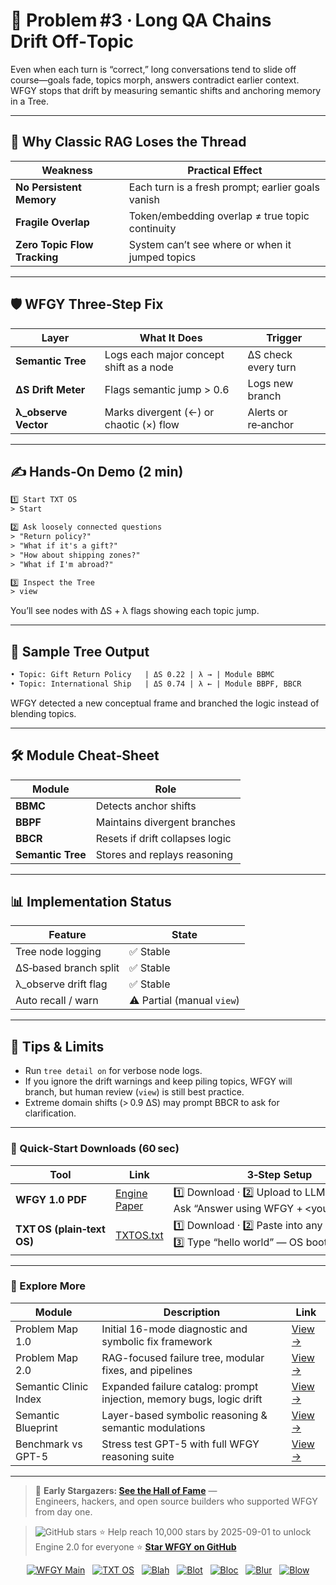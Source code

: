 # 📒 Problem #3 · Long QA Chains Drift Off‑Topic

Even when each turn is “correct,” long conversations tend to slide off course—goals fade, topics morph, answers contradict earlier context. WFGY stops that drift by measuring semantic shifts and anchoring memory in a Tree.

---

## 🤔 Why Classic RAG Loses the Thread

| Weakness | Practical Effect |
|----------|------------------|
| **No Persistent Memory** | Each turn is a fresh prompt; earlier goals vanish |
| **Fragile Overlap** | Token/embedding overlap ≠ true topic continuity |
| **Zero Topic Flow Tracking** | System can’t see where or when it jumped topics |

---

## 🛡️ WFGY Three‑Step Fix

| Layer | What It Does | Trigger |
|-------|--------------|---------|
| **Semantic Tree** | Logs each major concept shift as a node | ΔS check every turn |
| **ΔS Drift Meter** | Flags semantic jump > 0.6 | Logs new branch |
| **λ_observe Vector** | Marks divergent (←) or chaotic (×) flow | Alerts or re‑anchor |

---

## ✍️ Hands‑On Demo (2 min)

```txt
1️⃣ Start TXT OS
> Start

2️⃣ Ask loosely connected questions
> "Return policy?"  
> "What if it's a gift?"  
> "How about shipping zones?"  
> "What if I'm abroad?"

3️⃣ Inspect the Tree
> view
````

You’ll see nodes with ΔS + λ flags showing each topic jump.

---

## 🔬 Sample Tree Output

```txt
• Topic: Gift Return Policy   | ΔS 0.22 | λ → | Module BBMC
• Topic: International Ship   | ΔS 0.74 | λ ← | Module BBPF, BBCR
```

WFGY detected a new conceptual frame and branched the logic instead of blending topics.

---

## 🛠 Module Cheat‑Sheet

| Module            | Role                            |
| ----------------- | ------------------------------- |
| **BBMC**          | Detects anchor shifts           |
| **BBPF**          | Maintains divergent branches    |
| **BBCR**          | Resets if drift collapses logic |
| **Semantic Tree** | Stores and replays reasoning    |

---

## 📊 Implementation Status

| Feature               | State                      |
| --------------------- | -------------------------- |
| Tree node logging     | ✅ Stable                   |
| ΔS‑based branch split | ✅ Stable                   |
| λ\_observe drift flag | ✅ Stable                   |
| Auto recall / warn    | ⚠️ Partial (manual `view`) |

---

## 📝 Tips & Limits

* Run `tree detail on` for verbose node logs.
* If you ignore the drift warnings and keep piling topics, WFGY will branch, but human review (`view`) is still best practice.
* Extreme domain shifts (> 0.9 ΔS) may prompt BBCR to ask for clarification.

---

### 🔗 Quick‑Start Downloads (60 sec)

| Tool                       | Link                                                | 3‑Step Setup                                                                             |
| -------------------------- | --------------------------------------------------- | ---------------------------------------------------------------------------------------- |
| **WFGY 1.0 PDF**           | [Engine Paper](https://zenodo.org/records/15630969) | 1️⃣ Download · 2️⃣ Upload to LLM · 3️⃣ Ask “Answer using WFGY + \<your question>”        |
| **TXT OS (plain‑text OS)** | [TXTOS.txt](https://zenodo.org/records/15788557)    | 1️⃣ Download · 2️⃣ Paste into any LLM chat · 3️⃣ Type “hello world” — OS boots instantly |

---

### 🧭 Explore More

| Module                | Description                                              | Link     |
|-----------------------|----------------------------------------------------------|----------|
| Problem Map 1.0       | Initial 16-mode diagnostic and symbolic fix framework    | [View →](https://github.com/onestardao/WFGY/edit/main/ProblemMap/README.md) |
| Problem Map 2.0       | RAG-focused failure tree, modular fixes, and pipelines   | [View →](https://github.com/onestardao/WFGY/blob/main/ProblemMap/rag-architecture-and-recovery.md) |
| Semantic Clinic Index | Expanded failure catalog: prompt injection, memory bugs, logic drift | [View →](./SemanticClinicIndex.md) |
| Semantic Blueprint    | Layer-based symbolic reasoning & semantic modulations   | [View →](https://github.com/onestardao/WFGY/tree/main/SemanticBlueprint/README.md) |
| Benchmark vs GPT-5    | Stress test GPT-5 with full WFGY reasoning suite         | [View →](https://github.com/onestardao/WFGY/tree/main/benchmarks/benchmark-vs-gpt5/README.md) |

---

> 👑 **Early Stargazers: [See the Hall of Fame](https://github.com/onestardao/WFGY/tree/main/stargazers)** —  
> Engineers, hackers, and open source builders who supported WFGY from day one.

> <img src="https://img.shields.io/github/stars/onestardao/WFGY?style=social" alt="GitHub stars"> ⭐ Help reach 10,000 stars by 2025-09-01 to unlock Engine 2.0 for everyone  ⭐ <strong><a href="https://github.com/onestardao/WFGY">Star WFGY on GitHub</a></strong>


<div align="center">

[![WFGY Main](https://img.shields.io/badge/WFGY-Main-red?style=flat-square)](https://github.com/onestardao/WFGY)
&nbsp;
[![TXT OS](https://img.shields.io/badge/TXT%20OS-Reasoning%20OS-orange?style=flat-square)](https://github.com/onestardao/WFGY/tree/main/OS)
&nbsp;
[![Blah](https://img.shields.io/badge/Blah-Semantic%20Embed-yellow?style=flat-square)](https://github.com/onestardao/WFGY/tree/main/OS/BlahBlahBlah)
&nbsp;
[![Blot](https://img.shields.io/badge/Blot-Persona%20Core-green?style=flat-square)](https://github.com/onestardao/WFGY/tree/main/OS/BlotBlotBlot)
&nbsp;
[![Bloc](https://img.shields.io/badge/Bloc-Reasoning%20Compiler-blue?style=flat-square)](https://github.com/onestardao/WFGY/tree/main/OS/BlocBlocBloc)
&nbsp;
[![Blur](https://img.shields.io/badge/Blur-Text2Image%20Engine-navy?style=flat-square)](https://github.com/onestardao/WFGY/tree/main/OS/BlurBlurBlur)
&nbsp;
[![Blow](https://img.shields.io/badge/Blow-Game%20Logic-purple?style=flat-square)](https://github.com/onestardao/WFGY/tree/main/OS/BlowBlowBlow)

</div>


